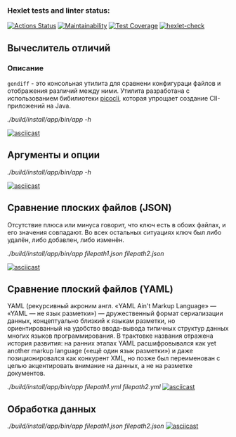 ### Hexlet tests and linter status:
[![Actions Status](https://github.com/alexey4050/java-project-71/actions/workflows/hexlet-check.yml/badge.svg)](https://github.com/alexey4050/java-project-71/actions)
[![Maintainability](https://api.codeclimate.com/v1/badges/58d59808062cbdbd47cb/maintainability)](https://codeclimate.com/github/alexey4050/java-project-71/maintainability)
[![Test Coverage](https://api.codeclimate.com/v1/badges/58d59808062cbdbd47cb/test_coverage)](https://codeclimate.com/github/alexey4050/java-project-71/test_coverage)
[![hexlet-check](https://github.com/alexey4050/java-project-71/actions/workflows/hexlet-check.yml/badge.svg)](https://github.com/alexey4050/java-project-71/actions/workflows/hexlet-check.yml)

## Вычеслитель отличий
### Описание
`gendiff` - это консольная утилита для сравнени конфигураци файлов и отображения различий между ними. Утилита разработана с использованием бибилиотеки [picocli](https://picocli.info/),  которая упрощает создание ClI-приложений на Java.

*./build/install/app/bin/app -h*

[![asciicast](https://asciinema.org/a/sNmToSVr26iGAYzk28SnlI2N7.svg)](https://asciinema.org/a/sNmToSVr26iGAYzk28SnlI2N7)

## Аргументы и опции
*./build/install/app/bin/app -h*

[![asciicast](https://asciinema.org/a/dhKPqe6TRTZ54jNtEVP2yR5Mi.svg)](https://asciinema.org/a/dhKPqe6TRTZ54jNtEVP2yR5Mi)

## Сравнение плоских файлов (JSON)

Отсутствие плюса или минуса говорит, что ключ есть в обоих файлах, и его значения совпадают. Во всех остальных ситуациях ключ был либо удалён, либо добавлен, либо изменён.

*./build/install/app/bin/app filepath1.json filepath2.json*

[![asciicast](https://asciinema.org/a/WBW29efDjDFYHBVdAYKylNMxJ.svg)](https://asciinema.org/a/WBW29efDjDFYHBVdAYKylNMxJ)

## Сравнение плоский файлов (YAML)
YAML (рекурсивный акроним англ. «YAML Ain't Markup Language» — «YAML — не язык разметки») — дружественный формат сериализации данных, концептуально близкий к языкам разметки, но ориентированный на удобство ввода-вывода типичных структур данных многих языков программирования.
В трактовке названия отражена история развития: на ранних этапах YAML расшифровывался как yet another markup language («ещё один язык разметки») и даже позиционировался как конкурент XML, но позже был переименован с целью акцентировать внимание на данных, а не на разметке документов.

*./build/install/app/bin/app filepath1.yml filepath2.yml*
[![asciicast](https://asciinema.org/a/VpK2qbK0FjG9pc6G2pTLgLBzT.svg)](https://asciinema.org/a/VpK2qbK0FjG9pc6G2pTLgLBzT)

## Обработка данных
*./build/install/app/bin/app filepath1.json filepath2.json*
[![asciicast](https://asciinema.org/a/0ZTQYJytv6aDCMNGhWS9rGgg6.svg)](https://asciinema.org/a/0ZTQYJytv6aDCMNGhWS9rGgg6)
